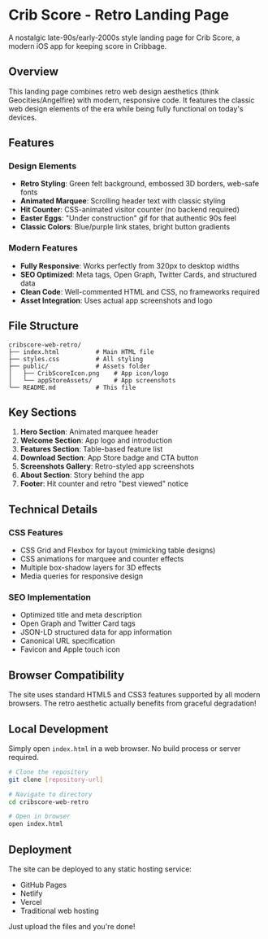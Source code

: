 # Crib Score - Retro Landing Page

A nostalgic late-90s/early-2000s style landing page for Crib Score, a modern iOS app for keeping score in Cribbage.

## Overview

This landing page combines retro web design aesthetics (think Geocities/Angelfire) with modern, responsive code. It features the classic web design elements of the era while being fully functional on today's devices.

## Features

### Design Elements

- **Retro Styling**: Green felt background, embossed 3D borders, web-safe fonts
- **Animated Marquee**: Scrolling header text with classic styling
- **Hit Counter**: CSS-animated visitor counter (no backend required)
- **Easter Eggs**: "Under construction" gif for that authentic 90s feel
- **Classic Colors**: Blue/purple link states, bright button gradients

### Modern Features

- **Fully Responsive**: Works perfectly from 320px to desktop widths
- **SEO Optimized**: Meta tags, Open Graph, Twitter Cards, and structured data
- **Clean Code**: Well-commented HTML and CSS, no frameworks required
- **Asset Integration**: Uses actual app screenshots and logo

## File Structure

```
cribscore-web-retro/
├── index.html          # Main HTML file
├── styles.css          # All styling
├── public/             # Assets folder
│   ├── CribScoreIcon.png    # App icon/logo
│   └── appStoreAssets/      # App screenshots
└── README.md           # This file
```

## Key Sections

1. **Hero Section**: Animated marquee header
2. **Welcome Section**: App logo and introduction
3. **Features Section**: Table-based feature list
4. **Download Section**: App Store badge and CTA button
5. **Screenshots Gallery**: Retro-styled app screenshots
6. **About Section**: Story behind the app
7. **Footer**: Hit counter and retro "best viewed" notice

## Technical Details

### CSS Features

- CSS Grid and Flexbox for layout (mimicking table designs)
- CSS animations for marquee and counter effects
- Multiple box-shadow layers for 3D effects
- Media queries for responsive design

### SEO Implementation

- Optimized title and meta description
- Open Graph and Twitter Card tags
- JSON-LD structured data for app information
- Canonical URL specification
- Favicon and Apple touch icon

## Browser Compatibility

The site uses standard HTML5 and CSS3 features supported by all modern browsers. The retro aesthetic actually benefits from graceful degradation!

## Local Development

Simply open `index.html` in a web browser. No build process or server required.

```bash
# Clone the repository
git clone [repository-url]

# Navigate to directory
cd cribscore-web-retro

# Open in browser
open index.html
```

## Deployment

The site can be deployed to any static hosting service:

- GitHub Pages
- Netlify
- Vercel
- Traditional web hosting

Just upload the files and you're done!
